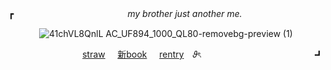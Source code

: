 ┏　　　　　　　　　　　　　<i>my brother just another me.</i>
<div align="center">
  
![41chVL8QnlL _AC_UF894_1000_QL80_-removebg-preview (1)](https://github.com/user-attachments/assets/a11983e0-e165-42d1-bc22-f8c98692cf0d)

<p align="right"><a href="https://seamsquire.straw.page">straw</a> ‎ ‎‎ ‎‎ ‎‎ <a href="https://getou.atabook.org">新book</a> ‎ ‎‎ ‎‎ ‎‎ <a href="https://rentry.co/platonicskgo">rentry</a>　𝜗ৎ　　　　　　　　　　　　　┛

